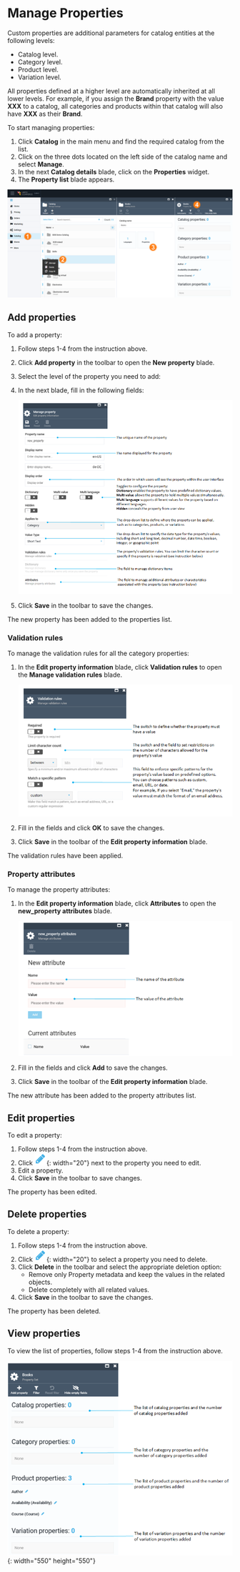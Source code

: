 # Manage Properties

Custom properties are additional parameters for catalog entities at the following levels:

* Catalog level.
* Category level.
* Product level.
* Variation level.

All properties defined at a higher level are automatically inherited at all lower levels. For example, if you assign the **Brand** property with the value **XXX** to a catalog, all categories and products within that catalog will also have **XXX** as their **Brand**.

To start managing properties:

1. Click **Catalog** in the main menu and find the required catalog from the list. 
1. Click on the three dots located on the left side of the catalog name and select **Manage**.  
1. In the next **Catalog details** blade, click on the **Properties** widget. 
1. The **Property list** blade appears. 

![Property path](media/property-path.png)     

## Add properties

To add a property:

1. Follow steps 1-4 from the instruction above. 
1. Click **Add property** in the toolbar to open the **New property** blade. 
1. Select the level of the property you need to add:
1. In the next blade, fill in the following fields:

     ![Add property](media/screen-add-property.png)

1. Click **Save** in the toolbar to save the changes.

The new property has been added to the properties list.

### Validation rules

To manage the validation rules for all the category properties:

1. In the **Edit property information** blade, click **Validation rules** to open the **Manage validation rules** blade.

    ![Validation rules](media/screen-validation-rules.png)

1. Fill in the fields and click **OK** to save the changes.
1. Click **Save** in the toolbar of the **Edit property  information** blade.

The validation rules have been applied.

### Property attributes

To manage the property attributes:

1. In the **Edit property information** blade, click **Attributes**  to open the **new_property attributes** blade. 

    ![Manage attributes](media/screen-new-attribute.png)

1. Fill in the fields and click **Add** to save the changes.
1. Click **Save** in the toolbar of the **Edit property  information** blade.

The new attribute has been added to the property attributes list.  

## Edit properties

To edit a property:

1. Follow steps 1-4 from the instruction above. 
1. Click ![Pencil](media/pencil.png){: width="20"} next to the property you need to edit.
1. Edit a property.
1. Click **Save** in the toolbar to save changes.

The property has been edited.

## Delete properties

To delete a property:

1. Follow steps 1-4 from the instruction above.
1. Click ![Pencil](media/pencil.png){: width="20"} to select a property you need to delete.
1. Click **Delete** in the toolbar and select the appropriate deletion option:
     * Remove only Property metadata and keep the values in the related objects.
     * Delete completely with all related values.
1. Click **Save** in the toolbar to save the changes.

The property has been deleted.

## View properties

To view the list of properties, follow steps 1-4 from the instruction above.

![Catalog Properties](media/view-properties.png){: width="550" height="550"}

